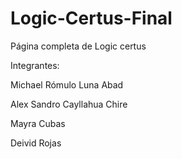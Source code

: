 # Logic-Certus-Final
Página completa de Logic certus

Integrantes:

Michael Rómulo Luna Abad

Alex Sandro Cayllahua Chire

Mayra Cubas

Deivid Rojas
